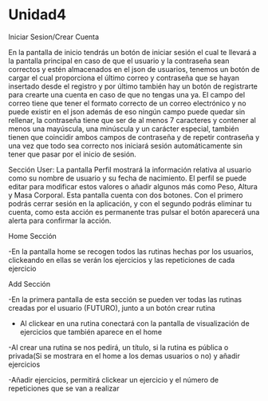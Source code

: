# Unidad4
Iniciar Sesion/Crear Cuenta

En la pantalla de inicio tendrás un botón de iniciar sesión el cual te llevará a la pantalla principal en caso de que el usuario y la contraseña sean correctos y estén almacenados en el json de usuarios, tenemos un botón de cargar el cual proporciona el último correo y contraseña que se hayan insertado desde el registro y por último también hay un botón de registrarte para crearte una cuenta en caso de que no tengas una ya. El campo del correo tiene que tener el formato correcto de un correo electrónico y no puede existir en el json además de eso ningún campo puede quedar sin rellenar, la contraseña tiene que ser de al menos 7 caracteres y contener al menos una mayúscula, una minúscula y un carácter especial, también tienen que coincidir ambos campos de contraseña y de repetir contraseña y una vez que todo sea correcto nos iniciará sesión automáticamente sin tener que pasar por el inicio de sesión.



Sección User: La pantalla Perfil mostrará la información relativa al usuario como su nombre de usuario y su fecha de nacimiento. El perfil se puede editar para modificar estos valores o añadir algunos más como Peso, Altura y Masa Corporal. Esta pantalla cuenta con dos botones. Con el primero podrás cerrar sesión en la aplicación, y con el segundo podrás eliminar tu cuenta, como esta acción es permanente tras pulsar el botón aparecerá una alerta para confirmar la acción.



Home Sección

-En la pantalla home se recogen todos las rutinas hechas por los usuarios, clickeando en ellas se verán los ejercicios y las repeticiones de cada ejercicio



Add Sección

-En la primera pantalla de esta sección se pueden ver todas las rutinas creadas por el usuario (FUTURO), junto a un botón crear rutina 

- Al clickear en una rutina conectará con la pantalla de visualización de ejercicios que también aparece en el home

-Al crear una rutina se nos pedirá, un título, si la rutina es pública o privada(Si se mostrara en el home a los demas usuarios o no) y añadir ejercicios

-Añadir ejercicios, permitirá clickear un ejercicio y el número de repeticiones que se van a realizar
